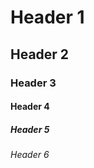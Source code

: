 # Header 1 #
## Header 2 ##
### Header 3 ###
#### Header 4 ####
##### Header 5 #####
###### Header 6 ######
